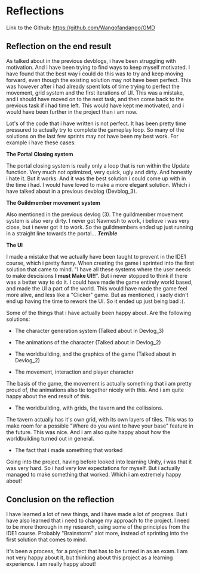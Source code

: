 # Reflections

Link to the Github: https://github.com/Wangofandango/GMD

## Reflection on the end result

As talked about in the previous devblogs, i have been struggling with motivation. And i have been trying to find ways to keep myself motivated. I have found that the best way i could do this was to try and keep moving forward, even though the existing solution may not have been perfect. This was however after i had already spent lots of time trying to perfect the movement, grid system and the first iterations of UI. This was a mistake, and i should have moved on to the next task, and then come back to the previous task if i had time left. This would have kept me motivated, and i would have been further in the project than i am now.

Lot's of the code that i have written is not perfect. It has been pretty time pressured to actually try to complete the gameplay loop. So many of the solutions on the last few sprints may not have been my best work. For example i have these cases:

**The Portal Closing system**

The portal closing system is really only a loop that is run within the Update function. Very much not optimized, very quick, ugly and dirty. And honestly i hate it. But it works. And it was the best solution i could come up with in the time i had. I would have loved to make a more elegant solution. Which i have talked about in a previous devblog (Devblog_3).

**The Guildmember movement system**

Also mentioned in the previous devlog (3). The guildmember movement system is also very dirty. I never got Navmesh to work, i believe i was very close, but i never got it to work. So the guildmembers ended up just running in a straight line towards the portal... **_Terrible_**

**The UI**

I made a mistake that we actually have been taught to prevent in the IDE1 course, which i pretty funny. When creating the game i sprinted into the first solution that came to mind. "I have all these systems where the user needs to make descisions **I must Make UI!!**". But i never stopped to think if there was a better way to do it. I could have made the game entirely world based, and made the UI a part of the world. This would have made the game feel more alive, and less like a "Clicker" game. But as mentioned, i sadly didn't end up having the time to rework the UI. So it ended up just being bad :(.

Some of the things that i have actually been happy about. Are the following solutions:

- The character generation system (Talked about in Devlog_3)

- The animations of the character (Talked about in Devlog_2)

- The worldbuilding, and the graphics of the game (Talked about in Devlog_2)

- The movement, interaction and player character

The basis of the game, the movement is actually something that i am pretty proud of, the animations also tie together nicely with this. And i am quite happy about the end result of this.

- The worldbuilding, with grids, the tavern and the collissions.

The tavern actually has it's own grid, with its own layers of tiles. This was to make room for a possible "Where do you want to have your base" feature in the future. This was nice. And i am also quite happy about how the worldbuilding turned out in general.

- The fact that i made something that worked

Going into the project, having before looked into learning Unity, i was that it was very hard. So i had very low expectations for myself. But i actually managed to make something that worked. Which i am extremely happy about!

## Conclusion on the reflection

I have learned a lot of new things, and i have made a lot of progress. But i have also learned that i need to change my approach to the project. I need to be more thorough in my research, using some of the principles from the IDE1 course. Probably "Brainstorm" alot more, instead of sprinting into the first solution that comes to mind.

It's been a process, for a project that has to be turned in as an exam. I am not very happy about it, but thinking about this project as a learning experience. I am really happy about!
